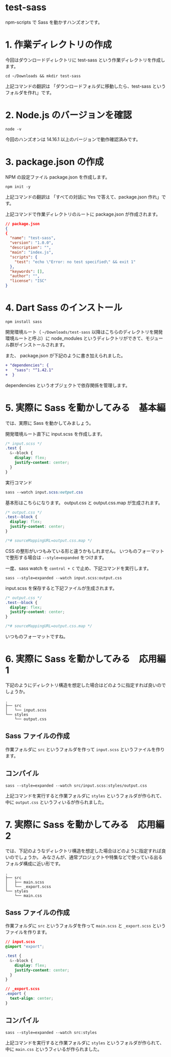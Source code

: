 # test-sass

npm-scripts で Sass を動かすハンズオンです。

# 1. 作業ディレクトリの作成

今回はダウンロードディレクトリに test-sass という作業ディレクトリを作成します。

```shell
cd ~/Downloads && mkdir test-sass
```

上記コマンドの翻訳は
「ダウンロードフォルダに移動したら、test-sass というフォルダを作れ」です。

# 2. Node.js のバージョンを確認

```shell
node -v
```

今回のハンズオンは 14.16.1 以上のバージョンで動作確認済みです。

# 3. package.json の作成

NPM の設定ファイル package.json を作成します。

```shell
npm init -y
```

上記コマンドの翻訳は
「すべての対話に Yes で答えて、package.json 作れ」です。

上記コマンドで作業ディレクトリのルートに package.json が作成されます。

```json
// package.json
{
{
  "name": "test-sass",
  "version": "1.0.0",
  "description": "",
  "main": "index.js",
  "scripts": {
    "test": "echo \"Error: no test specified\" && exit 1"
  },
  "keywords": [],
  "author": "",
  "license": "ISC"
}

```

# 4. Dart Sass のインストール

```shell
npm install sass
```

開発環境ルート（ `~/Downloads/test-sass` 以降はこちらのディレクトリを開発環境ルートと呼ぶ）に node_modules というディレクトリができて、モジュール群がインストールされます。

また、 package.json が下記のように書き加えられました。

```diff
+ "dependencies": {
+   "sass": "^1.42.1"
+  }
```

dependencies というオブジェクトで依存関係を管理します。

# 5. 実際に Sass を動かしてみる　基本編

では、実際に Sass を動かしてみましょう。

開発環境ルート直下に input.scss を作成します。

```css
/* input.scss */
.test {
  &--block {
    display: flex;
    justify-content: center;
  }
}
```

実行コマンド

```css
sass --watch input.scss:output.css
```

基本形はこちらになります。
output.css と output.css.map が生成されます。

```css
/* output.css */
.test--block {
  display: flex;
  justify-content: center;
}

/*# sourceMappingURL=output.css.map */
```

CSS の整形がいつもみている形と違うかもしれません。
いつものフォーマットで整形する場合は `--style=expanded` をつけます。

一度、sass watch を `control + C` で止め、下記コマンドを実行します。

```
sass --style=expanded --watch input.scss:output.css
```

input.scss を保存すると下記ファイルが生成されます。

```css
/* output.css */
.test--block {
  display: flex;
  justify-content: center;
}

/*# sourceMappingURL=output.css.map */
```

いつものフォーマットですね。

# 6. 実際に Sass を動かしてみる　応用編 1

下記のようにディレクトリ構造を想定した場合はどのように指定すれば良いのでしょうか。

```
.
├── src
│   └── input.scss
└── styles
    └── output.css
```

## Sass ファイルの作成

作業フォルダに `src` というフォルダを作って `input.scss` というファイルを作ります。

## コンパイル

```
sass --style=expanded --watch src/input.scss:styles/output.css
```

上記コマンドを実行すると作業フォルダに `styles` というフォルダが作られて、中に `output.css` というフィいるが作られました。

# 7. 実際に Sass を動かしてみる　応用編 2

では、下記のようなディレクトリ構造を想定した場合はどのように指定すれば良いのでしょうか。
みなさんが、通常プロジェクトや特集などで使っている出るフォルダ構成に近い形です。

```
.
├── src
│   ├── main.scss
│   └── _export.scss
└── styles
    └── main.css
```

## Sass ファイルの作成

作業フォルダに `src` というフォルダを作って `main.scss` と `_export.scss` というファイルを作ります。

```css
// input.scss
@import "export";

.test {
  &--block {
    display: flex;
    justify-content: center;
  }
}
```

```css
// _export.scss
.export {
  text-align: center;
}
```

## コンパイル

```
sass --style=expanded --watch src:styles
```

上記コマンドを実行すると作業フォルダに `styles` というフォルダが作られて、中に `main.css` というフィいるが作られました。
